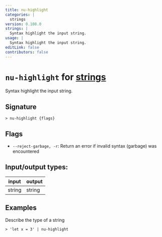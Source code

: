 ```yaml
---
title: nu-highlight
categories: |
  strings
version: 0.108.0
strings: |
  Syntax highlight the input string.
usage: |
  Syntax highlight the input string.
editLink: false
contributors: false
---
```

<!-- This file is automatically generated. Please edit the command in https://github.com/nushell/nushell instead. -->

# `nu-highlight` for [strings](/commands/categories/strings.md)

<div class='command-title'>Syntax highlight the input string.</div>

## Signature

```> nu-highlight {flags} ```

## Flags

 -  `--reject-garbage, -r`: Return an error if invalid syntax (garbage) was encountered


## Input/output types:

| input  | output |
| ------ | ------ |
| string | string |
## Examples

Describe the type of a string
```nu
> 'let x = 3' | nu-highlight

```
